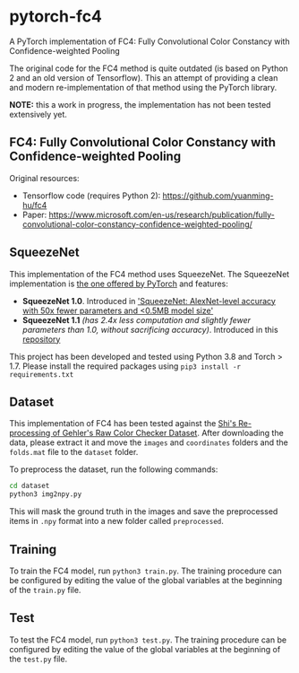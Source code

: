 # pytorch-fc4
A PyTorch implementation of FC4: Fully Convolutional Color Constancy with Confidence-weighted Pooling

The original code for the FC4 method is quite outdated (is based on Python 2 and an old version of Tensorflow). This an attempt of providing a clean and modern re-implementation of that method using the PyTorch library.

**NOTE:** this a work in progress, the implementation has not been tested extensively yet.

## FC4: Fully Convolutional Color Constancy with Confidence-weighted Pooling

Original resources:
* Tensorflow code (requires Python 2): https://github.com/yuanming-hu/fc4
* Paper: https://www.microsoft.com/en-us/research/publication/fully-convolutional-color-constancy-confidence-weighted-pooling/

## SqueezeNet

This implementation of the FC4 method uses SqueezeNet. The SqueezeNet implementation is [the one offered by PyTorch](https://github.com/pytorch/vision/blob/072d8b2280569a2d13b91d3ed51546d201a57366/torchvision/models/squeezenet.py) and features:

* **SqueezeNet 1.0**. Introduced in ['SqueezeNet: AlexNet-level accuracy with 50x fewer parameters and <0.5MB model size'](https://arxiv.org/abs/1602.07360)
* **SqueezeNet 1.1** *(has 2.4x less computation and slightly fewer parameters than 1.0, without sacrificing accuracy)*. Introduced in this [repository](https://github.com/forresti/SqueezeNet)

This project has been developed and tested using Python 3.8 and Torch > 1.7. Please install the required packages using `pip3 install -r requirements.txt`

## Dataset

This implementation of FC4 has been tested against the [Shi's Re-processing of Gehler's Raw Color Checker Dataset](https://www2.cs.sfu.ca/~colour/data/shi_gehler/). After downloading the data, please extract it and move the `images` and `coordinates` folders and the `folds.mat` file to the `dataset` folder. 

To preprocess the dataset, run the following commands: 

```bash
cd dataset
python3 img2npy.py
```

This will mask the ground truth in the images and save the preprocessed items in `.npy` format into a new folder called `preprocessed`.

## Training

To train the FC4 model, run `python3 train.py`. The training procedure can be configured by editing the value of the global variables at the beginning of the `train.py` file.

## Test

To test the FC4 model, run `python3 test.py`. The training procedure can be configured by editing the value of the global variables at the beginning of the `test.py` file.